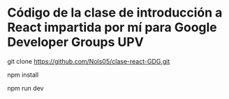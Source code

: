# Código de la clase de introducción a React impartida por mí para Google Developer Groups UPV


git clone https://github.com/Nols05/clase-react-GDG.git

npm install

npm run dev

